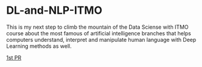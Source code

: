 # DL-and-NLP-ITMO
This is my next step to climb the mountain of the Data Sciense with ITMO course about the most famous of artificial intelligence branches that helps computers understand, interpret and manipulate human language with Deep Learning methods as well.


[1st PR](https://github.com/Vladislav-GitHub/DL-and-NLP-ITMO-course/pull/1)
